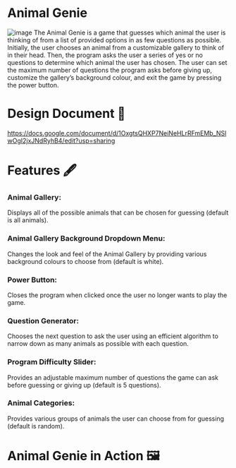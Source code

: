 # Animal Genie
![image](https://user-images.githubusercontent.com/72311728/209413737-9a593cb4-480f-46b9-b0c5-e92c8df74eee.png)
The Animal Genie is a game that guesses which animal the user is thinking of from a list of provided options in as few questions as possible. Initially, the user chooses an animal from a customizable gallery to think of in their head. Then, the program asks the user a series of yes or no questions to determine which animal the user has chosen. The user can set the maximum number of questions the program asks before giving up, customize the gallery’s background colour, and exit the game by pressing the power button.

# Design Document 🐶
https://docs.google.com/document/d/1OxgtsQHXP7NeiNeHLrRFmEMb_NSlwOgI2jxJNdRyhB4/edit?usp=sharing

# Features 🖋️
### Animal Gallery:
Displays all of the possible animals that can be chosen for guessing (default is all animals).

### Animal Gallery Background Dropdown Menu:
Changes the look and feel of the Animal Gallery by providing various background colours to choose from (default is white).

### Power Button:
Closes the program when clicked once the user no longer wants to play the game.

### Question Generator:
Chooses the next question to ask the user using an efficient algorithm to narrow down as many animals as possible with each question.

### Program Difficulty Slider:
Provides an adjustable maximum number of questions the game can ask before guessing or giving up (default is 5 questions).

### Animal Categories:
Provides various groups of animals the user can choose from for guessing (default is random).

# Animal Genie in Action 🖼️

